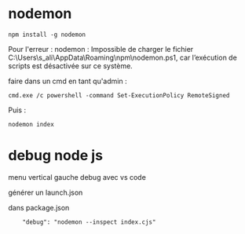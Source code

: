 # nodemon
```
npm install -g nodemon
```
Pour l'erreur :
nodemon : Impossible de charger le fichier C:\Users\s_ali\AppData\Roaming\npm\nodemon.ps1, car 
l’exécution de scripts est désactivée sur ce système.

faire dans un cmd en tant qu'admin :
```
cmd.exe /c powershell -command Set-ExecutionPolicy RemoteSigned
```
Puis : 
```
nodemon index
```

# debug node js
menu vertical gauche debug avec vs code

générer un launch.json

dans package.json 
```
    "debug": "nodemon --inspect index.cjs"
```
